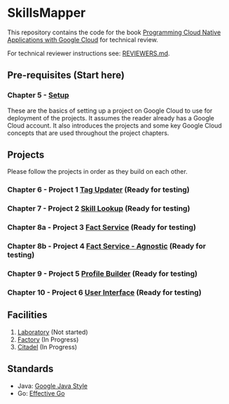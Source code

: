 # SkillsMapper

This repository contains the code for the book [Programming Cloud Native Applications with Google Cloud](https://www.oreilly.com/library/view/programming-cloud-native/9781098145071/) for technical review.

For technical reviewer instructions see: [REVIEWERS.md](./REVIEWERS.md). 

## Pre-requisites (Start here)

### Chapter 5 - [Setup](./chapters/ch05.asciidoc)

These are the basics of setting up a project on Google Cloud to use for deployment of the projects. It assumes the reader already has a Google Cloud account. It also introduces the projects and some key Google Cloud concepts that are used throughout the project chapters.

## Projects

Please follow the projects in order as they build on each other.

### Chapter 6 - Project 1 [Tag Updater](./tag-updater) (Ready for testing)
### Chapter 7 - Project 2 [Skill Lookup](./skill-service) (Ready for testing)
### Chapter 8a - Project 3 [Fact Service](./fact-service) (Ready for testing)
### Chapter 8b - Project 4 [Fact Service - Agnostic](./fact-service-agnostic) (Ready for testing)
### Chapter 9 - Project 5 [Profile Builder](./profile-service) (Ready for testing)
### Chapter 10 - Project 6 [User Interface](./user-interface) (Ready for testing)

## Facilities

1. [Laboratory](./laboratory/README.md) (Not started)
2. [Factory](./factory/README.md) (In Progress)
3. [Citadel](./citadel/README.md) (In Progress)

## Standards

* Java: [Google Java Style](./intellij-java-google-style.xml)
* Go: [Effective Go](https://golang.org/doc/effective_go.html)
